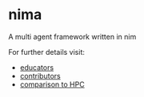 # nima
A multi agent framework written in nim

For further details visit:
- [educators](docs/for-educators.md)
- [contributors](docs/technical-specification.md)
- [comparison to HPC](docs/nima-vs-hpc-mpi.md)

